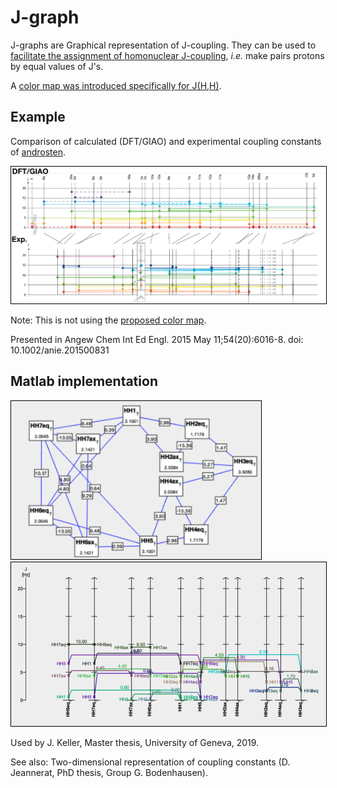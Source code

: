 # J-graph

J-graphs are Graphical representation of J-coupling. They can be used to [facilitate the assignment of homonuclear J-coupling](assembleCouplingNetwork), *i.e.* make pairs protons by equal values of J's.

A [color map was introduced specifically for J(H,H)](https://nmredatainitiative.github.io/color-map-J-coupling/).
## Example 
Comparison of calculated (DFT/GIAO) and experimental coupling constants of [androsten](androsten).

<img style="border:1px solid black;" src="images/annie.png" width="600" alt="J-Graph." />

Note: This is not using the [proposed color map](https://nmredatainitiative.github.io/color-map-J-coupling/). 


Presented in 
Angew Chem Int Ed Engl. 2015 May 11;54(20):6016-8. doi: 10.1002/anie.201500831
## Matlab implementation

<img style="border:1px solid black;" src="images/CouplingNetwork.png" width="400" alt="J-Graph." />
<img style="border:1px solid black;" src="images/JGraphMatlab.png" width="600" alt="J-Graph." />

Used by J. Keller, Master thesis, University of Geneva, 2019.

See also: Two-dimensional representation of coupling constants (D. Jeannerat, PhD thesis, Group G. Bodenhausen).